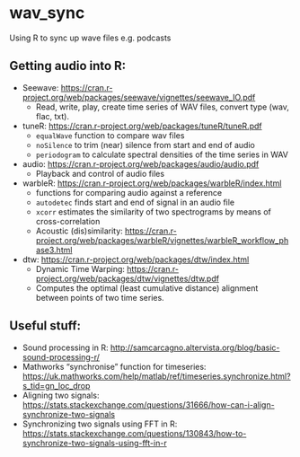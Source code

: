 # wav_sync
Using R to sync up wave files e.g. podcasts

## Getting audio into R:  
  - Seewave: https://cran.r-project.org/web/packages/seewave/vignettes/seewave_IO.pdf   
    * Read, write, play, create time series of WAV files, convert type (wav, flac, txt).  
  - tuneR: https://cran.r-project.org/web/packages/tuneR/tuneR.pdf  
    * `equalWave` function to compare wav files
    * `noSilence` to trim (near) silence from start and end of audio 
    * `periodogram` to calculate spectral densities of the time series in WAV
  - audio: https://cran.r-project.org/web/packages/audio/audio.pdf 
    * Playback and control of audio files
  - warbleR: https://cran.r-project.org/web/packages/warbleR/index.html
    * functions for comparing audio against a reference
    * `autodetec` finds start and end of signal in an audio file
    * `xcorr` estimates the similarity of two spectrograms by means of cross-correlation
    * Acoustic (dis)similarity: https://cran.r-project.org/web/packages/warbleR/vignettes/warbleR_workflow_phase3.html
  - dtw: https://cran.r-project.org/web/packages/dtw/index.html
    * Dynamic Time Warping: https://cran.r-project.org/web/packages/dtw/vignettes/dtw.pdf
    * Computes the optimal (least cumulative distance) alignment between points of two time series. 

## Useful stuff:
  - Sound processing in R: http://samcarcagno.altervista.org/blog/basic-sound-processing-r/ 
  - Mathworks “synchronise” function for timeseries: https://uk.mathworks.com/help/matlab/ref/timeseries.synchronize.html?s_tid=gn_loc_drop 
  - Aligning two signals: https://stats.stackexchange.com/questions/31666/how-can-i-align-synchronize-two-signals 
  - Synchronizing two signals using FFT in R:
https://stats.stackexchange.com/questions/130843/how-to-synchronize-two-signals-using-fft-in-r 
